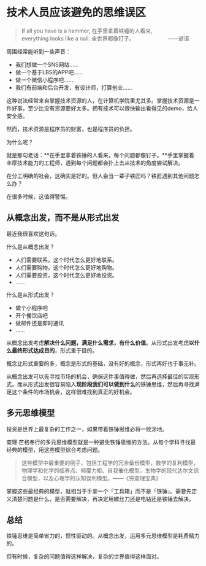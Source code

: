 # 技术人员应该避免的思维误区

> If all you have is a hammer,
> 在手里拿着铁锤的人看来,
> everything looks like a nail.
> 全世界都像钉子。 
>                     ——谚语


周围经常能听到一些声音：
* 我们想做一个SNS网站……
* 做一个基于LBS的APP吧……
* 做一个微信小程序吧……
* 我们有前端和后台开发，有设计师，打算创业……

这种说法经常来自掌握技术资源的人，在计算机学院里尤其多。掌握技术资源是一件好事，至少比没有资源要好太多。拥有技术可以很快输出看得见的demo，给人安全感。

然而，技术资源是程序员的财富，也是程序员的负担。

为什么呢？

就是那句老话：**在手里拿着铁锤的人看来，每个问题都像钉子。**手里掌握着丰厚技术能力的工程师，遇到每个问题都会扑上去从技术的角度尝试解决。

在分工明确的社会，这确实是好的。但人会当一辈子铁匠吗？铁匠遇到其他问题怎么办？

在很多时候，这值得警惕。 


## 从概念出发，而不是从形式出发

最近我很喜欢这句话。

什么是从概念出发？
* 人们需要联系，这个时代怎么更好地联系。
* 人们需要购物，这个时代怎么更好地购物。
* 人们需要投资，这个时代怎么更好地投资。
* ……

什么是从形式出发？
* 做个小程序吧
* 开个餐饮店吧
* 做邮件还是即时通讯
* ……

从概念出发考虑**解决什么问题，满足什么需求，有什么价值**。从形式出发考虑**以什么最终形式达成目的**，形式重于目的。

概念比形式重要的多，概念是形式的基础，没有好的概念，形式再好也于事无补。

从概念出发可以先寻找市场的机会，确保这件事值得做，然后再选择最佳的实现形式。而从形式出发很容易陷入**现阶段我们可以做到什么**的铁锤思维，然后再寻找满足这个条件的市场机会，这样很难找到真正的好机会。 


## 多元思维模型

投资是世界上最复杂的工作之一，如果带着铁锤思维必将一败涂地。

查理·芒格奉行的多元思维模型就是一种避免铁锤思维的方法。从每个学科寻找最经典的模型，用这些模型综合考虑问题。

> 这些模型中最重要的例子，包括工程学的冗余备份模型，数学的复利模型，物理学和化学的临界点、倾覆力矩、自我催化模型，生物学的现代达尔文综合模型，以及心理学的认知误判模型。——《穷查理宝典》

掌握这些最经典的模型，就相当于手拿一个「工具箱」而不是「铁锤」。需要先定义清楚问题是什么，是否需要解决，再决定用螺丝刀还是电钻还是铁锤去解决。


## 总结

铁锤思维是简单省力的，惯性驱动的。从概念出发，运用多元思维模型是耗费精力的。

但有时候，复杂的问题值得这样解决，复杂的世界值得这样面对。